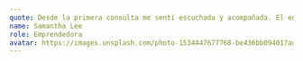 ```yaml
---
quote: Desde la primera consulta me sentí escuchada y acompañada. El equipo de atención adaptó cada paso de mi recuperación a mi estilo de vida.
name: Samantha Lee
role: Emprendedora
avatar: https://images.unsplash.com/photo-1534447677768-be436bb09401?auto=format&fit=crop&w=300&q=80
---
```

